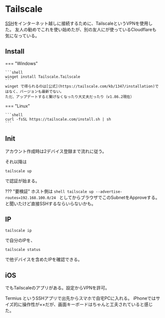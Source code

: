 
# Tailscale

[SSH](./ssh.md)をインターネット越しに接続するために、TailscaleというVPNを使用した。
友人の勧めでこれを使い始めたが、別の友人にが使っているCloudflareも気になっている。

## Install

=== "Windows"

    ```shell
    winget install Tailscale.Tailscale
    ```
    winget で得られるのは[公式](https://tailscale.com/kb/1347/installation)ではなく、バージョンも最新でない。
    ただ、アップデートすると繋げなくなったり大丈夫だったり（v1.86.2現在）

=== "Linux"

    ```shell
    curl -fsSL https://tailscale.com/install.sh | sh
    ```

## Init

アカウント作成時は2デバイス登録まで流れに従う。

それ以降は
```shell
tailscale up
```
で認証が始まる。

??? "要検証"
    ホスト側は
    ```shell
    tailscale up --advertise-routes=192.168.100.0/24
    ```
    としてからブラウザでこのSubnetをApproveする。
    と聞いたけど直接SSHするならいらないかも。

## IP

```shell
tailscale ip
```
で自分のIPを、

```shell
tailscale status
```
で他デバイスを含めたIPを確認できる。

## iOS

でもTailscaleのアプリがある。設定からVPNを許可。

Termius というSSHアプリで出先からスマホで自宅PCに入れる。
iPhoneではサイズ的に操作性が××だが、画面キーボードはちゃんと工夫されていると感じた。

